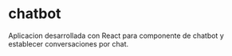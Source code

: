 # chatbot
Aplicacion desarrollada con React para componente de chatbot y establecer conversaciones por chat.

